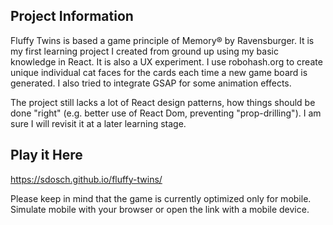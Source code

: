 ## Project Information

Fluffy Twins is based a game principle of Memory® by Ravensburger. It is my first learning project I created from ground up using my basic knowledge in React. It is also a UX experiment. I use robohash.org to create unique individual cat faces for the cards each time a new game board is generated. I also tried to integrate GSAP for some animation effects.

The project still lacks a lot of React design patterns, how things should be done "right" (e.g. better use of React Dom, preventing "prop-drilling"). I am sure I will revisit it at a later learning stage.

## Play it Here

https://sdosch.github.io/fluffy-twins/

Please keep in mind that the game is currently optimized only for mobile. Simulate mobile with your browser or open the link with a mobile device.
